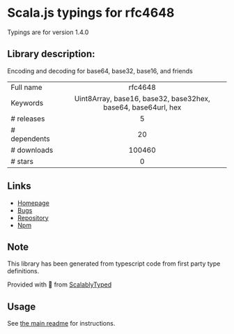 
# Scala.js typings for rfc4648

Typings are for version 1.4.0

## Library description:
Encoding and decoding for base64, base32, base16, and friends

|                    |                 |
| ------------------ | :-------------: |
| Full name          | rfc4648 |
| Keywords           | Uint8Array, base16, base32, base32hex, base64, base64url, hex |
| # releases         | 5 |
| # dependents       | 20 |
| # downloads        | 100460 |
| # stars            | 0 |

## Links
- [Homepage](https://github.com/swansontec/rfc4648.js#readme)
- [Bugs](https://github.com/swansontec/rfc4648.js/issues)
- [Repository](https://github.com/swansontec/rfc4648.js)
- [Npm](https://www.npmjs.com/package/rfc4648)
    


## Note
This library has been generated from typescript code from first party type definitions.

Provided with :purple_heart: from [ScalablyTyped](https://github.com/oyvindberg/ScalablyTyped)

## Usage
See [the main readme](../../readme.md) for instructions.


